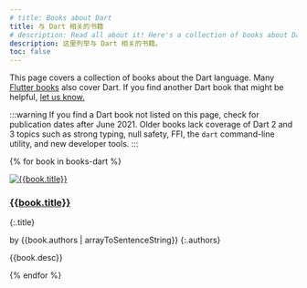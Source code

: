 ```yaml
---
# title: Books about Dart
title: 与 Dart 相关的书籍
# description: Read all about it! Here's a collection of books about Dart.
description: 这里列举与 Dart 相关的书籍。
toc: false
---
```


This page covers a collection of books about the Dart language.
Many [Flutter books]({{site.flutter-docs}}/resources/books)
also cover Dart.
If you find another Dart book that might be helpful,
[let us know.]({{site.repo.this}}/issues)

:::warning
If you find a Dart book not listed on this page,
check for publication dates after June 2021.
Older books lack coverage of Dart 2 and 3 topics such as
strong typing, null safety, FFI, the `dart` command-line utility,
and new developer tools.
:::


{% for book in books-dart %}

<div class="book-img-with-details">
<a href="{{book.link}}" title="{{book.title}}">
  <img src="/assets/img/cover/{{book.cover}}" alt="{{book.title}}">
</a>
<div class="details">

### [{{book.title}}]({{book.link}})
{:.title}

by {{book.authors | arrayToSentenceString}}
{:.authors}

{{book.desc}}

</div>
</div>
{% endfor %}
